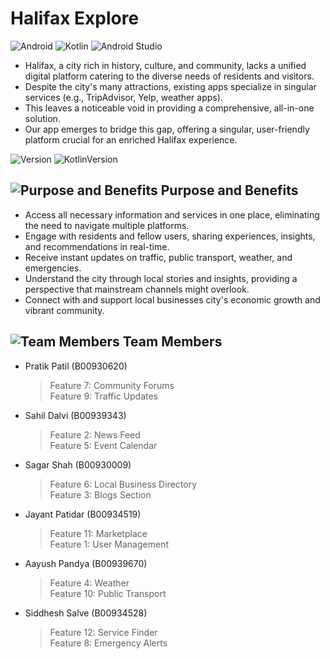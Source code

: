 # Halifax Explore
![Android](https://img.shields.io/badge/Android-34a853?style=for-the-badge&logo=android&logoColor=white)
![Kotlin](https://img.shields.io/badge/kotlin-%237F52FF.svg?style=for-the-badge&logo=kotlin&logoColor=white)
![Android Studio](https://img.shields.io/badge/android%20studio-346ac1?style=for-the-badge&logo=android%20studio&logoColor=white)

- Halifax, a city rich in history, culture, and community, lacks a unified digital platform catering to the diverse needs of residents and visitors.
- Despite the city's many attractions, existing apps specialize in singular services (e.g., TripAdvisor, Yelp, weather apps).
- This leaves a noticeable void in providing a comprehensive, all-in-one solution.
- Our app emerges to bridge this gap, offering a singular, user-friendly platform crucial for an enriched Halifax experience.

![Version](https://img.shields.io/badge/version-0.1.0-80b918)
![KotlinVersion](https://img.shields.io/badge/kotlin-v1.9-0077b6)

## ![Purpose and Benefits](https://api.iconify.design/game-icons/profit.svg?height=28&color=%23ba3329) Purpose and Benefits
- Access all necessary information and services in one place, eliminating the need to navigate multiple platforms.
- Engage with residents and fellow users, sharing experiences, insights, and recommendations in real-time.
- Receive instant updates on traffic, public transport, weather, and emergencies.
- Understand the city through local stories and insights, providing a perspective that mainstream channels might overlook.
- Connect with and support local businesses city's economic growth and vibrant community.


## ![Team Members](https://api.iconify.design/ion/people-sharp.svg?height=28&color=%23ba3329) Team Members

- Pratik Patil (B00930620)
  > Feature 7: Community Forums <br/>
  > Feature 9: Traffic Updates

- Sahil Dalvi (B00939343)
  > Feature 2: News Feed <br/>
  > Feature 5: Event Calendar

- Sagar Shah (B00930009)
  > Feature 6: Local Business Directory <br/>
  > Feature 3: Blogs Section

- Jayant Patidar (B00934519)
  > Feature 11: Marketplace <br/>
  > Feature 1: User Management

- Aayush Pandya (B00939670)
  > Feature 4: Weather <br/>
  > Feature 10: Public Transport

- Siddhesh Salve (B00934528)
  > Feature 12: Service Finder <br/>
  > Feature 8: Emergency Alerts
